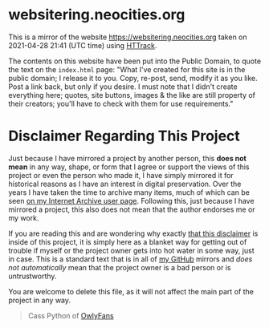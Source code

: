 # websitering.neocities.org

This is a mirror of the website https://websitering.neocities.org taken on 2021-04-28 21:41 (UTC time) using [HTTrack](https://en.wikipedia.org/wiki/HTTrack).

The contents on this website have been put into the Public Domain, to quote the text on the `index.html` page: "What I've created for this site is in the public domain; I release it to you. Copy, re-post, send, modify it as you like. Post a link back, but only if you desire. I must note that I didn't create everything here; quotes, site buttons, images & the like are still property of their creators; you'll have to check with them for use requirements."

# Disclaimer Regarding This Project
Just because I have mirrored a project by another person, this **does not mean** in any way, shape, or form that I agree or support the views of this project or even the person who made it, I have simply mirrored it for historical reasons as I have an interest in digital preservation. Over the years I have taken the time to archive many items, much of which can be seen [on my Internet Archive user page](https://archive.org/details/@14jammar). Following this, just because I have mirrored a project, this also does not mean that the author endorses me or my work.

If you are reading this and are wondering why exactly [that this disclaimer](https://github.com/DynTylluan/disclaimer) is inside of this project, it is simply here as a blanket way for getting out of trouble if myself or the project owner gets into hot water in some way, just in case. This is a standard text that is in all of [my GitHub](https://github.com/DynTylluan) mirrors and _does not automatically_ mean that the project owner is a bad person or is untrustworthy.

You are welcome to delete this file, as it will not affect the main part of the project in any way.

> Cass Python of [OwlyFans](https://owly.fans)
